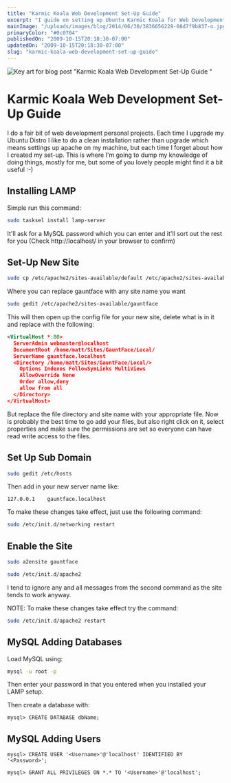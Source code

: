 ```yaml
---
title: "Karmic Koala Web Development Set-Up Guide"
excerpt: "I guide on setting up Ubuntu Karmic Koala for Web Development"
mainImage: "/uploads/images/blog/2014/06/30/3836656228-08d7f9b837-o.jpg"
primaryColor: "#0c0704"
publishedOn: "2009-10-15T20:18:30-07:00"
updatedOn: "2009-10-15T20:18:30-07:00"
slug: "karmic-koala-web-development-set-up-guide"
---
```

![Key art for blog post "Karmic Koala Web Development Set-Up Guide "](/uploads/images/blog/2014/06/30/3836656228-08d7f9b837-o.jpg)

# Karmic Koala Web Development Set-Up Guide

I do a fair bit of web development personal projects. Each time I upgrade my Ubuntu Distro I like to do a clean installation rather than upgrade which means settings up apache on my machine, but each time I forget about how I created my set-up. This is where I'm going to dump my knowledge of doing things, mostly for me, but some of you lovely people might find it a bit useful :-)

## Installing LAMP

Simple run this command:

```bash
sudo tasksel install lamp-server
```

It'll ask for a MySQL password which you can enter and it'll sort out the rest for you (Check http://localhost/ in your browser to confirm)

## Set-Up New Site

```bash
sudo cp /etc/apache2/sites-available/default /etc/apache2/sites-available/gauntface
```

Where you can replace gauntface with any site name you want

```bash
sudo gedit /etc/apache2/sites-available/gauntface
```

This will then open up the config file for your new site, delete what is in it and replace with the following:

```xml
<VirtualHost *:80>
  ServerAdmin webmaster@localhost
  DocumentRoot /home/matt/Sites/GauntFace/Local/
  ServerName gauntface.localhost
  <Directory /home/matt/Sites/GauntFace/Local/>
    Options Indexes FollowSymLinks MultiViews
    AllowOverride None
    Order allow,deny
    allow from all
  </Directory>
</VirtualHost>
```

But replace the file directory and site name with your appropriate file. Now is probably the best time to go add your files, but also right click on it, select properties and make sure the permissions are set so everyone can have read write access to the files.

## Set Up Sub Domain

```bash
sudo gedit /etc/hosts
```

Then add in your new server name like:

```
127.0.0.1    gauntface.localhost
```

To make these changes take effect, just use the following command:

```bash
sudo /etc/init.d/networking restart
```

## Enable the Site

```bash
sudo a2ensite gauntface

sudo /etc/init.d/apache2
```

I tend to ignore any and all messages from the second command as the site tends to work anyway.

NOTE: To make these changes take effect try the command:

```bash
sudo /etc/init.d/apache2 restart
```

## MySQL Adding Databases

Load MySQL using:

```bash
mysql -u root -p
```

Then enter your password in that you entered when you installed your LAMP setup.

Then create a database with:

```
mysql> CREATE DATABASE dbName;
```

## MySQL Adding Users

```
mysql> CREATE USER '<Username>'@'localhost' IDENTIFIED BY '<Password>';

mysql> GRANT ALL PRIVILEGES ON *.* TO '<Username>'@'localhost';
```